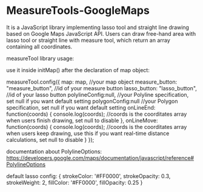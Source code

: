 # MeasureTools-GoogleMaps
It is a JavaScript library implementing lasso tool and straight line drawing based on Google Maps JavaScript API. Users can draw free-hand area with lasso tool or straight line with measure tool, which return an array containing all coordinates.

measureTool library usage:

use it inside initMap() after the declaration of map object:

measureTool.config({
  map: map,                          //your map object
  measure_button: "measure_button",  //id of your measure button
  lasso_button: "lasso_button",      //id of your lasso button
  polylineConfig:null,               //your Polyline specification, set null if you want default setting
  polygonConfig:null                 //your Polygon specification, set null if you want default setting
  onLineEnd: function(coords) {
    console.log(coords);             //coords is the coorditates array when users finish drawing, set null to disable
  },
  onLineMove: function(coords) {
    console.log(coords);             //coords is the coorditates array when users keep drawing, use this if you want real-time distance calculations, set null to disable
  }
});

documentation about PolylineOptions: https://developers.google.com/maps/documentation/javascript/reference#PolylineOptions

default lasso config:
{
  strokeColor: '#FF0000',
  strokeOpacity: 0.3,
  strokeWeight: 2,
  fillColor: '#FF0000',
  fillOpacity: 0.25
}